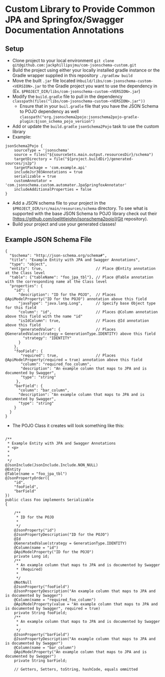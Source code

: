 # Custom Library to Provide Common JPA and Springfox/Swagger Documentation Annotations

## Setup
- Clone project to your local environment `git clone git@github.com:jackphillipsjmu/com-jsonschema-custom.git`
- Build the project using either your locally installed gradle instance or the Gradle wrapper supplied in this repository `./gradlew build`
- Move the built `.jar` file located in`build/libs/com-jsonschema-custom-<VERSION>.jar` to the Gradle project you want to use the dependency in (Ex. `$PROJECT_DIR/libs/com-jsonschema-custom-<VERSION>.jar`)
- Modify the `build.gradle` file to pull in the dependency `classpath(files("libs/com-jsonschema-custom-<VERSION>.jar"))`
  - Ensure that in your `buil.gradle` file that you have the JSON Schema to POJO dependency as well `classpath("org.jsonschema2pojo:jsonschema2pojo-gradle-plugin:$json_schema_pojo_version")`
- Add or update the `build.gradle` `jsonSchema2Pojo` task to use the custom library
- Example:
```
jsonSchema2Pojo {
    sourceType = 'jsonschema'
    source = files("${sourceSets.main.output.resourcesDir}/schema")
    targetDirectory = file("${project.buildDir}/generated-sources/js2p")
    targetPackage = 'com.example.api'
    includeJsr303Annotations = true
    serializable = true
    customAnnotator = 'com.jsonschema.custom.automater.JpaSpringfoxAnnotator'
    includeAdditionalProperties = false
}
```
- Add a JSON schema file to your project in the `$PROJECT_DIR/src/main/resources/schema` directory. To see what is supported with the base JSON Schema to POJO library check out their [https://github.com/joelittlejohn/jsonschema2pojo](Git repository).
- Build your project and use your generated classes!

## Example JSON Schema File
```
{
  "$schema": "http://json-schema.org/schema#",
  "title": "Example Entity with JPA and Swagger Annotations",
  "type": "object",
  "entity": true,                        // Place @Entity annotation at the Class level
  "table": {"tableName": "foo_jpa_tbl"}, // Place @Table annotation with the corresponding name at the Class level
  "properties": {
    "id": {
      "description": "ID for the POJO",  // Places @ApiModelProperty("ID for the POJO") annotation above this field
      "javaType": "java.lang.Long",      // Specify base Object type for this field
      "column": "id",                    // Places @Column annotation above this field with the name "id"
      "isIdColumn": true,                // Places @Id annotation above this field
      "generatedValue": {                // Places @GeneratedValue(strategy = GenerationType.IDENTITY) above this field
        "strategy": "IDENTITY"
      }
    },
    "fooField": {
       "required": true,                 // Places @ApiModelProperty(required = true) annotation above this field
       "column": "required_foo_column",
       "description": "An example column that maps to JPA and is documented by Swagger",
       "type": "string"
     },
    "barField": {
      "column": "bar_column",
      "description": "An example column that maps to JPA and is documented by Swagger",
      "type": "string"
    }
  }
}
```
- The POJO Class it creates will look something like this:
```

/**
 * Example Entity with JPA and Swagger Annotations
 * <p>
 * 
 * 
 */
@JsonInclude(JsonInclude.Include.NON_NULL)
@Entity
@Table(name = "foo_jpa_tbl")
@JsonPropertyOrder({
    "id",
    "fooField",
    "barField"
})
public class Foo implements Serializable
{

    /**
     * ID for the POJO
     * 
     */
    @JsonProperty("id")
    @JsonPropertyDescription("ID for the POJO")
    @Id
    @GeneratedValue(strategy = GenerationType.IDENTITY)
    @Column(name = "id")
    @ApiModelProperty("ID for the POJO")
    private Long id;
    /**
     * An example column that maps to JPA and is documented by Swagger
     * (Required)
     * 
     */
    @NotNull
    @JsonProperty("fooField")
    @JsonPropertyDescription("An example column that maps to JPA and is documented by Swagger")
    @Column(name = "required_foo_column")
    @ApiModelProperty(value = "An example column that maps to JPA and is documented by Swagger", required = true)
    private String fooField;
    /**
     * An example column that maps to JPA and is documented by Swagger
     * 
     */
    @JsonProperty("barField")
    @JsonPropertyDescription("An example column that maps to JPA and is documented by Swagger")
    @Column(name = "bar_column")
    @ApiModelProperty("An example column that maps to JPA and is documented by Swagger")
    private String barField;
    
    // Getters, Setters, toString, hashCode, equals ommitted
```
